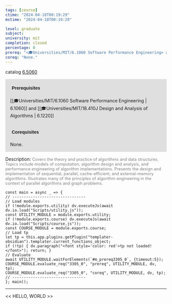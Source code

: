 ```yaml
---
tags: [course]
ctime: "2024-04-18T00:19:29"
mstime: "2024-04-18T00:19:29"

level: graduate
subject: 
university: mit
completion: closed
percentage: 0
prereq: "<🎓Universities/MIT/6.1060 Software Performance Engineering> and <🎓Universities/MIT/18.410J Design and Analysis of Algorithms>"
coreq: "None."
---
```


catalog [6.5060](http://student.mit.edu/catalog/m6a.html#6.5060)

<span style="display: block; padding: 15px; background-color: rgb(100, 100, 100, 0.2);"><font id="m_prereq3305_0" style="display: block; font-family: Arial, sans-serif; font-weight: bold; padding: 5px">Prerequisites</font><br><span id="prereq3305_0">[[🎓Universities/MIT/6.1060 Software Performance Engineering | 6.1060]] and [[🎓Universities/MIT/18.410J Design and Analysis of Algorithms | 6.1220]]</span></span>
<span style="display: block; padding: 15px; background-color: rgb(100, 100, 100, 0.2);"><font id="m_coreq3305_0" style="display: block; font-family: Arial, sans-serif; font-weight: bold; padding: 5px">Corequisites</font><br><span id="coreq3305_0">None.</span></span>

<font style="">Description:</font>
<font style="color: grey; font-size: 0.8rem;">Covers the theory and practice of algorithms and data structures. Topics include models of computation, algorithm design and analysis, and performance engineering of algorithm implementations. Presents the design and implementation of sequential, parallel, cache-efficient, and external-memory algorithms. Illustrates many of the principles of algorithm engineering in the context of parallel algorithms and graph problems.</font>

```dataviewjs
const main = async _ => {
// --------------------------------
// Load modules
if (!module.exports.utility) dv.executeJs(await dv.io.load("Scripts/utility.js"));
const UTILITY_MODULE = module.exports.utility;
if (!module.exports.course) dv.executeJs(await dv.io.load("Scripts/course.js"));
const COURSE_MODULE = module.exports.course;
// Load tp
let tp = this.app.plugins.getPlugin("templater-obsidian").templater.current_functions_object;
if (!tp) { dv.paragraph("<font style='color: red'>tp not loaded!</font>"); return; }
// Evaluate
await UTILITY_MODULE.waitForElements(`#m_prereq3305_0`, {timeout:5});
COURSE_MODULE.evaluate_req("3305_0", "prereq", UTILITY_MODULE, dv, tp);
COURSE_MODULE.evaluate_req("3305_0", "coreq", UTILITY_MODULE, dv, tp);
// --------------------------------
}; main();
```

---

<< HELLO, WORLD >>
